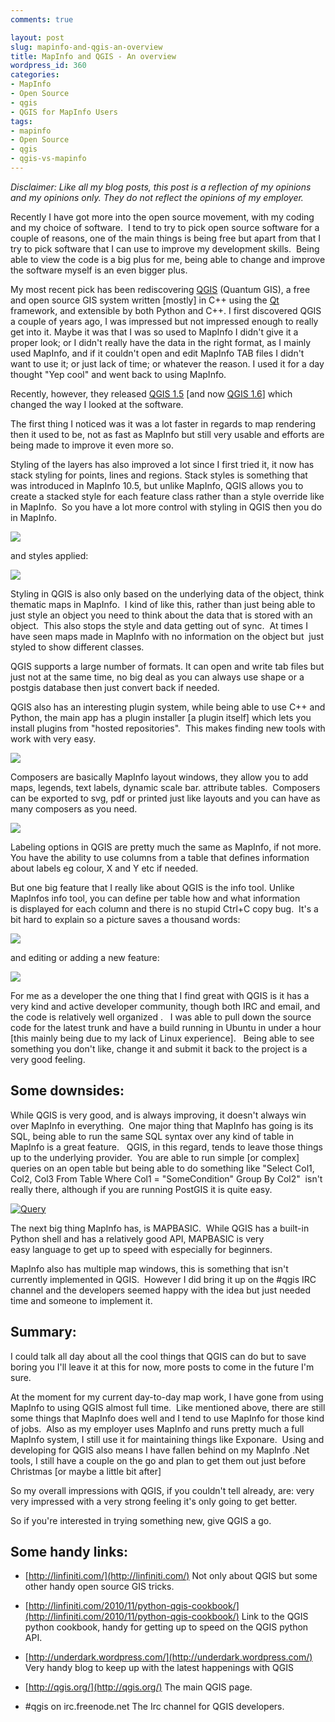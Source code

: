 ```yaml
---
comments: true

layout: post
slug: mapinfo-and-qgis-an-overview
title: MapInfo and QGIS - An overview
wordpress_id: 360
categories:
- MapInfo
- Open Source
- qgis
- QGIS for MapInfo Users
tags:
- mapinfo
- Open Source
- qgis
- qgis-vs-mapinfo
---
```


_Disclaimer: Like all my blog posts, this post is a reflection of my opinions and my opinions only. They do not reflect the opinions of my employer._

Recently I have got more into the open source movement, with my coding and my choice of software.  I tend to try to pick open source software for a couple of reasons, one of the main things is being free but apart from that I try to pick software that I can use to improve my development skills.  Being able to view the code is a big plus for me, being able to change and improve the software myself is an even bigger plus.

My most recent pick has been rediscovering [QGIS](www.qgis.org) (Quantum GIS), a free and open source GIS system written [mostly] in C++ using the [Qt](http://qt.nokia.com/products/) framework, and extensible by both Python and C++. I first discovered QGIS a couple of years ago, I was impressed but not impressed enough to really get into it. Maybe it was that I was so used to MapInfo I didn't give it a proper look; or I didn't really have the data in the right format, as I mainly used MapInfo, and if it couldn't open and edit MapInfo TAB files I didn't want to use it; or just lack of time; or whatever the reason. I used it for a day thought "Yep cool" and went back to using MapInfo.

Recently, however, they released [QGIS 1.5](http://www.qgis.org/en/component/content/article/108.html) [and now [QGIS 1.6](http://linfiniti.com/2010/11/qgis-1-6-copiapo-is-released/)] which changed the way I looked at the software.

The first thing I noticed was it was a lot faster in regards to map rendering then it used to be, not as fast as MapInfo but still very usable and efforts are being made to improve it even more so.

Styling of the layers has also improved a lot since I first tried it, it now has stack styling for points, lines and regions. Stack styles is something that was introduced in MapInfo 10.5, but unlike MapInfo, QGIS allows you to create a stacked style for each feature class rather than a style override like in MapInfo.  So you have a lot more control with styling in QGIS then you do in MapInfo.

[![](http://woostuff.files.wordpress.com/2010/12/styling.png)](http://woostuff.files.wordpress.com/2010/12/styling.png)

and styles applied:

[![](http://woostuff.files.wordpress.com/2010/12/styles.png)](http://woostuff.files.wordpress.com/2010/12/styles.png)

Styling in QGIS is also only based on the underlying data of the object, think thematic maps in MapInfo.  I kind of like this, rather than just being able to just style an object you need to think about the data that is stored with an object.  This also stops the style and data getting out of sync.  At times I have seen maps made in MapInfo with no information on the object but  just styled to show different classes.

QGIS supports a large number of formats. It can open and write tab files but just not at the same time, no big deal as you can always use shape or a postgis database then just convert back if needed.

QGIS also has an interesting plugin system, while being able to use C++ and Python, the main app has a plugin installer [a plugin itself] which lets you install plugins from "hosted repositories".  This makes finding new tools with work with very easy.

[![](http://woostuff.files.wordpress.com/2010/12/plugins.png)](http://woostuff.files.wordpress.com/2010/12/plugins.png)

Composers are basically MapInfo layout windows, they allow you to add maps, legends, text labels, dynamic scale bar. attribute tables.  Composers can be exported to svg, pdf or printed just like layouts and you can have as many composers as you need.

[![](http://woostuff.files.wordpress.com/2010/12/plugins1.png)](http://woostuff.files.wordpress.com/2010/12/plugins1.png)

Labeling options in QGIS are pretty much the same as MapInfo, if not more. You have the ability to use columns from a table that defines information about labels eg colour, X and Y etc if needed.

But one big feature that I really like about QGIS is the info tool. Unlike MapInfos info tool, you can define per table how and what information is displayed for each column and there is no stupid Ctrl+C copy bug.  It's a bit hard to explain so a picture saves a thousand words:

[![](http://woostuff.files.wordpress.com/2010/12/attribute.png)](http://woostuff.files.wordpress.com/2010/12/attribute.png)

and editing or adding a new feature:

[![](http://woostuff.files.wordpress.com/2010/12/editing.png)](http://woostuff.files.wordpress.com/2010/12/editing.png)

For me as a developer the one thing that I find great with QGIS is it has a very kind and active developer community, though both IRC and email, and the code is relatively well organized .   I was able to pull down the source code for the latest trunk and have a build running in Ubuntu in under a hour [this mainly being due to my lack of Linux experience].   Being able to see something you don't like, change it and submit it back to the project is a very good feeling.


## Some downsides:


While QGIS is very good, and is always improving, it doesn't always win over MapInfo in everything.  One major thing that MapInfo has going is its SQL, being able to run the same SQL syntax over any kind of table in MapInfo is a great feature.   QGIS, in this regard, tends to leave those things up to the underlying provider.  You are able to run simple [or complex] queries on an open table but being able to do something like "Select Col1, Col2, Col3 From Table Where Col1 = "SomeCondition" Group By Col2"  isn't really there, although if you are running PostGIS it is quite easy.

[![Query](http://woostuff.files.wordpress.com/2010/12/q.png)](http://woostuff.files.wordpress.com/2010/12/q.png)

The next big thing MapInfo has, is MAPBASIC.  While QGIS has a built-in Python shell and has a relatively good API, MAPBASIC is very easy language to get up to speed with especially for beginners.

MapInfo also has multiple map windows, this is something that isn't currently implemented in QGIS.  However I did bring it up on the #qgis IRC channel and the developers seemed happy with the idea but just needed time and someone to implement it.


## Summary:


I could talk all day about all the cool things that QGIS can do but to save boring you I'll leave it at this for now, more posts to come in the future I'm sure.

At the moment for my current day-to-day map work, I have gone from using MapInfo to using QGIS almost full time.  Like mentioned above, there are still some things that MapInfo does well and I tend to use MapInfo for those kind of jobs.  Also as my employer uses MapInfo and runs pretty much a full MapInfo system, I still use it for maintaining things like Exponare.  Using and developing for QGIS also means I have fallen behind on my MapInfo .Net tools, I still have a couple on the go and plan to get them out just before Christmas [or maybe a little bit after]

So my overall impressions with QGIS, if you couldn't tell already, are: very very impressed with a very strong feeling it's only going to get better.

So if you're interested in trying something new, give QGIS a go.


## Some handy links:





	
  * [http://linfiniti.com/](http://linfiniti.com/) Not only about QGIS but some other handy open source GIS tricks.

	
  * [http://linfiniti.com/2010/11/python-qgis-cookbook/](http://linfiniti.com/2010/11/python-qgis-cookbook/) Link to the QGIS python cookbook, handy for getting up to speed on the QGIS python API.

	
  * [http://underdark.wordpress.com/](http://underdark.wordpress.com/) Very handy blog to keep up with the latest happenings with QGIS

	
  * [http://qgis.org/](http://qgis.org/) The main QGIS page.

	
  * #qgis on irc.freenode.net The Irc channel for QGIS developers.


